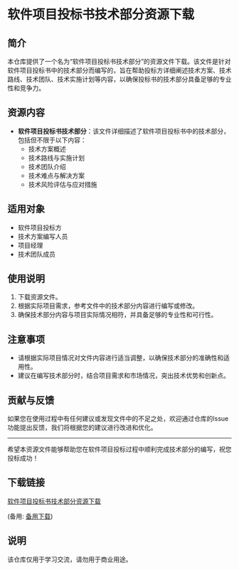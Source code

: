 # 软件项目投标书技术部分资源下载

## 简介
本仓库提供了一个名为“软件项目投标书技术部分”的资源文件下载。该文件是针对软件项目投标书中的技术部分而编写的，旨在帮助投标方详细阐述技术方案、技术路线、技术团队、技术实施计划等内容，以确保投标书的技术部分具备足够的专业性和竞争力。

## 资源内容
- **软件项目投标书技术部分**：该文件详细描述了软件项目投标书中的技术部分，包括但不限于以下内容：
  - 技术方案概述
  - 技术路线与实施计划
  - 技术团队介绍
  - 技术难点与解决方案
  - 技术风险评估与应对措施

## 适用对象
- 软件项目投标方
- 技术方案编写人员
- 项目经理
- 技术团队成员

## 使用说明
1. 下载资源文件。
2. 根据实际项目需求，参考文件中的技术部分内容进行编写或修改。
3. 确保技术部分内容与项目实际情况相符，并具备足够的专业性和可行性。

## 注意事项
- 请根据实际项目情况对文件内容进行适当调整，以确保技术部分的准确性和适用性。
- 建议在编写技术部分时，结合项目需求和市场情况，突出技术优势和创新点。

## 贡献与反馈
如果您在使用过程中有任何建议或发现文件中的不足之处，欢迎通过仓库的Issue功能提出反馈，我们将根据您的建议进行改进和优化。

---

希望本资源文件能够帮助您在软件项目投标过程中顺利完成技术部分的编写，祝您投标成功！

## 下载链接
[软件项目投标书技术部分资源下载](https://pan.quark.cn/s/1e7b60d3588f) 

(备用: [备用下载](https://pan.baidu.com/s/1OlBeiM5Lg9gZKoKVE_XoLQ?pwd=1234))

## 说明

该仓库仅用于学习交流，请勿用于商业用途。
